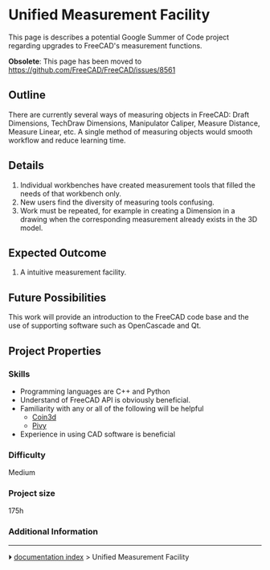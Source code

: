 # Unified Measurement Facility
This page is describes a potential Google Summer of Code project regarding upgrades to FreeCAD\'s measurement functions.

**Obsolete**: This page has been moved to <https://github.com/FreeCAD/FreeCAD/issues/8561>

## Outline

There are currently several ways of measuring objects in FreeCAD: Draft Dimensions, TechDraw Dimensions, Manipulator Caliper, Measure Distance, Measure Linear, etc. A single method of measuring objects would smooth workflow and reduce learning time.

## Details

1.  Individual workbenches have created measurement tools that filled the needs of that workbench only.
2.  New users find the diversity of measuring tools confusing.
3.  Work must be repeated, for example in creating a Dimension in a drawing when the corresponding measurement already exists in the 3D model.

## Expected Outcome 

1.  A intuitive measurement facility.

## Future Possibilities 

This work will provide an introduction to the FreeCAD code base and the use of supporting software such as OpenCascade and Qt.

## Project Properties 

### Skills

-   Programming languages are C++ and Python
-   Understand of FreeCAD API is obviously beneficial.
-   Familiarity with any or all of the following will be helpful
    -   [Coin3d](https://bitbucket.org/Coin3D/coin/overview)
    -   [Pivy](https://web.archive.org/web/20090309052042/http://pivy.coin3d.org/)
-   Experience in using CAD software is beneficial

### Difficulty

Medium

### Project size 

175h

### Additional Information



---
⏵ [documentation index](../README.md) > Unified Measurement Facility
